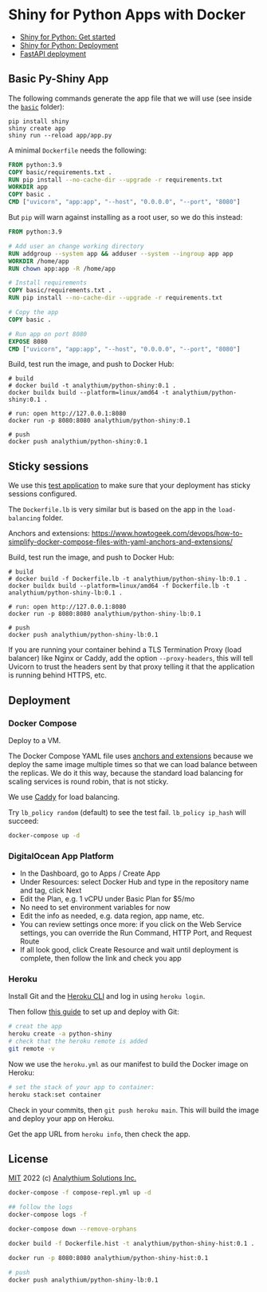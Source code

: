 # Shiny for Python Apps with Docker

- [Shiny for Python: Get started](https://shiny.rstudio.com/py/docs/get-started.html)
- [Shiny for Python: Deployment](https://shiny.rstudio.com/py/docs/deploy.html)
- [FastAPI deployment](https://fastapi.tiangolo.com/deployment/docker/)

## Basic Py-Shiny App

The following commands generate the app file that we will use (see inside the [`basic`](basic) folder):

```shell
pip install shiny
shiny create app
shiny run --reload app/app.py
```

A minimal `Dockerfile` needs the following:

```Dockerfile
FROM python:3.9
COPY basic/requirements.txt .
RUN pip install --no-cache-dir --upgrade -r requirements.txt
WORKDIR app
COPY basic .
CMD ["uvicorn", "app:app", "--host", "0.0.0.0", "--port", "8080"]
```

But `pip` will warn against installing as a root user, so we do this instead:

```Dockerfile
FROM python:3.9

# Add user an change working directory
RUN addgroup --system app && adduser --system --ingroup app app
WORKDIR /home/app
RUN chown app:app -R /home/app

# Install requirements
COPY basic/requirements.txt .
RUN pip install --no-cache-dir --upgrade -r requirements.txt

# Copy the app
COPY basic .

# Run app on port 8080
EXPOSE 8080
CMD ["uvicorn", "app:app", "--host", "0.0.0.0", "--port", "8080"]
```

Build, test run the image, and push to Docker Hub:

```shell
# build
# docker build -t analythium/python-shiny:0.1 .
docker buildx build --platform=linux/amd64 -t analythium/python-shiny:0.1 .

# run: open http://127.0.0.1:8080
docker run -p 8080:8080 analythium/python-shiny:0.1

# push
docker push analythium/python-shiny:0.1
```

## Sticky sessions

We use this [test application](https://github.com/rstudio/py-shiny/blob/7ba8f90a44ee25f41aa8c258eceeba6807e0017a/examples/load_balance/app.py) to make sure that your deployment has sticky sessions configured.

The `Dockerfile.lb` is very similar but is based on the app in the `load-balancing` folder.



Anchors and extensions: https://www.howtogeek.com/devops/how-to-simplify-docker-compose-files-with-yaml-anchors-and-extensions/

Build, test run the image, and push to Docker Hub:

```shell
# build
# docker build -f Dockerfile.lb -t analythium/python-shiny-lb:0.1 .
docker buildx build --platform=linux/amd64 -f Dockerfile.lb -t analythium/python-shiny-lb:0.1 .

# run: open http://127.0.0.1:8080
docker run -p 8080:8080 analythium/python-shiny-lb:0.1

# push
docker push analythium/python-shiny-lb:0.1
```

If you are running your container behind a TLS Termination Proxy (load balancer) like Nginx or Caddy, add the option `--proxy-headers`, this will tell Uvicorn to trust the headers sent by that proxy telling it that the application is running behind HTTPS, etc.

## Deployment

### Docker Compose

Deploy to a VM.

The Docker Compose YAML file uses [anchors and extensions](https://www.howtogeek.com/devops/how-to-simplify-docker-compose-files-with-yaml-anchors-and-extensions/) because we deploy the same image multiple times so that we can load balance between the replicas. We do it this way, because the standard load balancing for scaling services is round robin, that is not sticky.

We use [Caddy](https://caddyserver.com/docs/caddyfile/directives/reverse_proxy#load-balancing) for load balancing.

Try `lb_policy random` (default) to see the test fail. `lb_policy ip_hash` will succeed:

```bash
docker-compose up -d
```

### DigitalOcean App Platform

- In the Dashboard, go to Apps / Create App
- Under Resources: select Docker Hub and type in the repository name and tag, click Next
- Edit the Plan, e.g. 1 vCPU under Basic Plan for $5/mo
- No need to set environment variables for now
- Edit the info as needed, e.g. data region, app name, etc.
- You can review settings once more: if you click on the Web Service settings, you can override the Run Command, HTTP Port, and Request Route
- If all look good, click Create Resource and wait until deployment is complete, then follow the link and check you app

### Heroku

Install Git and the [Heroku CLI](https://devcenter.heroku.com/articles/heroku-cli) and log in using `heroku login`.

Then follow [this guide](https://devcenter.heroku.com/articles/git) to set up and deploy with Git:

```bash
# creat the app
heroku create -a python-shiny
# check that the heroku remote is added
git remote -v
```

Now we use the `heroku.yml` as our manifest to build the Docker image on Heroku:

```bash
# set the stack of your app to container:
heroku stack:set container
```

Check in your commits, then `git push heroku main`. This will build the image and deploy your app on Heroku.

Get the app URL from `heroku info`, then check the app.

## License

[MIT](LICENSE) 2022 (c) [Analythium Solutions Inc.](https://analythium.io)


```bash
docker-compose -f compose-repl.yml up -d

## follow the logs
docker-compose logs -f

docker-compose down --remove-orphans
```

```bash
docker build -f Dockerfile.hist -t analythium/python-shiny-hist:0.1 .

docker run -p 8080:8080 analythium/python-shiny-hist:0.1

# push
docker push analythium/python-shiny-lb:0.1

```